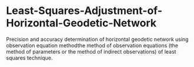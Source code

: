 # Least-Squares-Adjustment-of-Horizontal-Geodetic-Network
Precision and accuracy determination of horizontal geodetic network using observation equation methodthe method of observation equations (the method of parameters or the method of indirect observations) of least squares technique.
